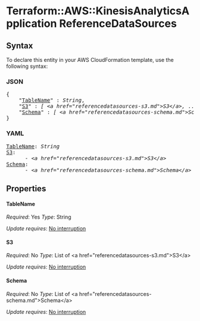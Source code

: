 # Terraform::AWS::KinesisAnalyticsApplication ReferenceDataSources

## Syntax

To declare this entity in your AWS CloudFormation template, use the following syntax:

### JSON

<pre>
{
    "<a href="#tablename" title="TableName">TableName</a>" : <i>String</i>,
    "<a href="#s3" title="S3">S3</a>" : <i>[ &lt;a href=&#34;referencedatasources-s3.md&#34;&gt;S3&lt;/a&gt;, ... ]</i>,
    "<a href="#schema" title="Schema">Schema</a>" : <i>[ &lt;a href=&#34;referencedatasources-schema.md&#34;&gt;Schema&lt;/a&gt;, ... ]</i>
}
</pre>

### YAML

<pre>
<a href="#tablename" title="TableName">TableName</a>: <i>String</i>
<a href="#s3" title="S3">S3</a>: <i>
      - &lt;a href=&#34;referencedatasources-s3.md&#34;&gt;S3&lt;/a&gt;</i>
<a href="#schema" title="Schema">Schema</a>: <i>
      - &lt;a href=&#34;referencedatasources-schema.md&#34;&gt;Schema&lt;/a&gt;</i>
</pre>

## Properties

#### TableName

_Required_: Yes
_Type_: String

_Update requires_: [No interruption](https://docs.aws.amazon.com/AWSCloudFormation/latest/UserGuide/using-cfn-updating-stacks-update-behaviors.html#update-no-interrupt)

#### S3

_Required_: No
_Type_: List of &lt;a href=&#34;referencedatasources-s3.md&#34;&gt;S3&lt;/a&gt;

_Update requires_: [No interruption](https://docs.aws.amazon.com/AWSCloudFormation/latest/UserGuide/using-cfn-updating-stacks-update-behaviors.html#update-no-interrupt)

#### Schema

_Required_: No
_Type_: List of &lt;a href=&#34;referencedatasources-schema.md&#34;&gt;Schema&lt;/a&gt;

_Update requires_: [No interruption](https://docs.aws.amazon.com/AWSCloudFormation/latest/UserGuide/using-cfn-updating-stacks-update-behaviors.html#update-no-interrupt)

